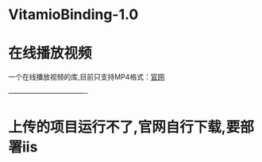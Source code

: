 # VitamioBinding-1.0
在线播放视频
===================================  
一个在线播放视频的库,目前只支持MP4格式：[官网](http://components.xamarin.com/view/vitamiobinding)

———————————-
# 上传的项目运行不了,官网自行下载,要部署iis
